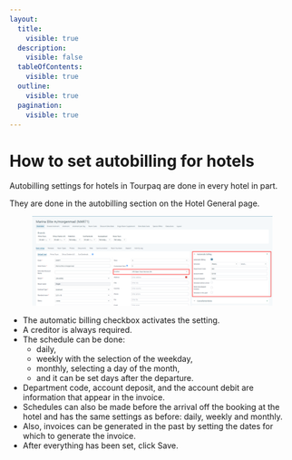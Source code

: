```yaml
---
layout:
  title:
    visible: true
  description:
    visible: false
  tableOfContents:
    visible: true
  outline:
    visible: true
  pagination:
    visible: true
---
```


# How to set autobilling for hotels

Autobilling settings for hotels in Tourpaq are done in every hotel in part.&#x20;

They are done in the autobilling section on the Hotel General page.&#x20;

<figure><img src="../.gitbook/assets/image (19) (1) (1).png" alt=""><figcaption></figcaption></figure>

* The automatic billing checkbox activates the setting.&#x20;
* A creditor is always required.&#x20;
* The schedule can be done: &#x20;
  * daily,&#x20;
  * weekly with the selection of the weekday,&#x20;
  * monthly, selecting a day of the month,&#x20;
  * and it can be set days after the departure.                                                                                                                                                                                       &#x20;
* Department code, account deposit, and the account debit are information that appear in the invoice.&#x20;
* Schedules can also be made before the arrival off the booking at the hotel and has the same settings as before: daily, weekly and monthly.&#x20;
* Also, invoices can be generated in the past by setting the dates for which to generate the invoice.&#x20;
* After everything has been set, click Save.
